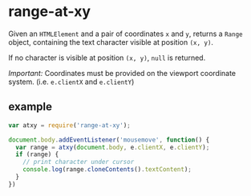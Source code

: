 # range-at-xy

Given an `HTMLElement` and a pair of coordinates `x` and `y`, returns a `Range` object, containing the text character visible at position `(x, y)`.

If no character is visible at position `(x, y)`, `null` is returned.

<em>Important:</em> Coordinates must be provided on the viewport coordinate system. (i.e. `e.clientX` and `e.clientY`)

## example

```javascript
var atxy = require('range-at-xy');

document.body.addEventListener('mousemove', function() {
  var range = atxy(document.body, e.clientX, e.clientY);
  if (range) {
    // print character under cursor
    console.log(range.cloneContents().textContent);
  }
})
```
